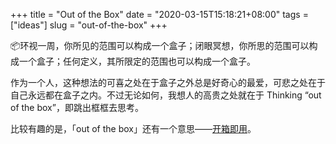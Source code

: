 +++
title = "Out of the Box"
date = "2020-03-15T15:18:21+08:00"
tags = ["ideas"]
slug = "out-of-the-box"
+++

📦环视一周，你所见的范围可以构成一个盒子；闭眼冥想，你所思的范围可以构成一个盒子；任何定义，其所限定的范围也可以构成一个盒子。

作为一个人，这种想法的可喜之处在于盒子之外总是好奇心的最爱，可悲之处在于自己永远都在盒子之内。不过无论如何，我想人的高贵之处就在于 Thinking “out of the box”，即跳出框框去思考。

比较有趣的是，「out of the box」还有一个意思——[开箱即用](https://en.wikipedia.org/wiki/Out_of_the_box_(feature))。
